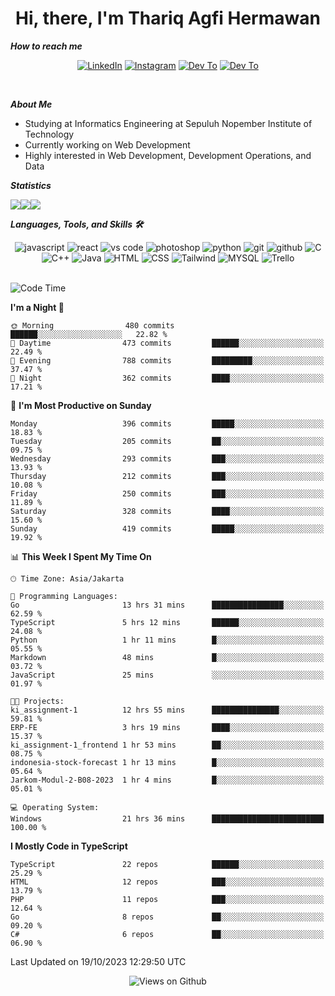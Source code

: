 <div align="center">
  <h1>Hi, there, I'm Thariq Agfi Hermawan</h1>
</div>


***How to reach me***
<p align='center'>
   <a href="https://www.linkedin.com/in/thariqagfihermawan" target="_blank"><img src="https://img.shields.io/badge/LinkedIn-0077B5?style=for-the-badge&logo=linkedin&logoColor=white" alt="LinkedIn"></a>
   <a href="https://www.instagram.com/thoriqagfi" target="_blank"><img src="https://img.shields.io/badge/Instagram-E4405F?style=for-the-badge&logo=instagram&logoColor=white" alt="Instagram"></a>
   <a href="https://medium.com/@thoriq.aghfi60" target="_blank"><img src="https://img.shields.io/badge/Medium-12100E?style=for-the-badge&logo=medium&logoColor=white" alt="Dev To"></a>
   <a href="https://linktr.ee/thoriqagfi" target="_blank"><img src="https://img.shields.io/badge/linktree-1de9b6?style=for-the-badge&logo=linktree&logoColor=white" alt="Dev To"></a>
</p>

<br>

***About Me***
- Studying at Informatics Engineering at Sepuluh Nopember Institute of Technology
- Currently working on Web Development
- Highly interested in Web Development, Development Operations, and Data

***Statistics***

<!-- [![GitHub Streak](http://github-readme-streak-stats.herokuapp.com?user=thoriqagfi&theme=dark)](https://git.io/streak-stats) -->

<div align="center">
  <div style="display: flex;">
    <img src="http://github-readme-streak-stats.herokuapp.com?user=thoriqagfi&theme=chartreuse-dark"/>
    <img src="https://github-readme-stats.vercel.app/api/top-langs/?username=thoriqagfi&layout=compact&&theme=chartreuse-dark&langs_count=8)](https://github.com/thoriqagfi"/>
    <img src="https://github-readme-stats.vercel.app/api?username=thoriqagfi&show_icons=true&theme=chartreuse-dark"/>
  </div>
</div>

<!-- [![Top Langs](https://github-readme-stats.vercel.app/api/top-langs/?username=thoriqagfi&layout=compact&&theme=chartreuse-dark&langs_count=8)](https://github.com/thoriqagfi)
< ![Agfi's GitHub stats](https://github-readme-stats.vercel.app/api?username=thoriqagfi&show_icons=true&theme=chartreuse-dark) -->

***Languages, Tools, and Skills 🛠***

  <div align="center">
    <img src="https://img.shields.io/badge/JavaScript-F7DF1E?style=for-the-badge&logo=javascript&logoColor=black" alt="javascript" />
    <img src="https://img.shields.io/badge/React-61DAFB?style=for-the-badge&logo=react&logoColor=black" alt="react" />
    <img src="https://img.shields.io/badge/vs%20code-007ACC?style=for-the-badge&logo=visual%20studio%20code&logoColor=white" alt="vs code" />
    <img src="https://img.shields.io/badge/adobe%20photoshop-31A8FF?style=for-the-badge&logo=adobe%20photoshop&logoColor=white" alt="photoshop" />
    <img src="https://img.shields.io/badge/python-3776AB?style=for-the-badge&logo=python&logoColor=white" alt="python" />
    <img src="https://img.shields.io/badge/Git-F05032?style=for-the-badge&logo=git&logoColor=white" alt="git" />
    <img src="https://img.shields.io/badge/GitHub-100000?style=for-the-badge&logo=github&logoColor=white" alt="github" />
    <img src="https://img.shields.io/badge/c-%2300599C.svg?style=for-the-badge&logo=c&logoColor=white" alt="C" />
    <img src="https://img.shields.io/badge/c++-%2300599C.svg?style=for-the-badge&logo=c%2B%2B&logoColor=white" alt="C++" />
    <img src="https://img.shields.io/badge/Java-ED8B00?style=for-the-badge&logo=java&logoColor=white" alt="Java"/>
    <img src="https://img.shields.io/badge/HTML5-E34F26?style=for-the-badge&logo=html5&logoColor=white" alt="HTML" />
    <img src="https://img.shields.io/badge/CSS-239120?&style=for-the-badge&logo=css3&logoColor=white" alt ="CSS" />
    <img src="https://img.shields.io/badge/tailwindcss-%2338B2AC.svg?style=for-the-badge&logo=tailwind-css&logoColor=white" alt="Tailwind" />
    <img src="https://img.shields.io/badge/MySQL-00000F?style=for-the-badge&logo=mysql&logoColor=white" alt="MYSQL" />
    <img src="https://img.shields.io/badge/Trello-%23026AA7.svg?style=for-the-badge&logo=Trello&logoColor=white" alt="Trello" />
  </div><br>

<!--START_SECTION:waka-->
![Code Time](http://img.shields.io/badge/Code%20Time-711%20hrs%2035%20mins-blue)

**I'm a Night 🦉** 

```text
🌞 Morning                480 commits         ██████░░░░░░░░░░░░░░░░░░░   22.82 % 
🌆 Daytime                473 commits         ██████░░░░░░░░░░░░░░░░░░░   22.49 % 
🌃 Evening                788 commits         █████████░░░░░░░░░░░░░░░░   37.47 % 
🌙 Night                  362 commits         ████░░░░░░░░░░░░░░░░░░░░░   17.21 % 
```
📅 **I'm Most Productive on Sunday** 

```text
Monday                   396 commits         █████░░░░░░░░░░░░░░░░░░░░   18.83 % 
Tuesday                  205 commits         ██░░░░░░░░░░░░░░░░░░░░░░░   09.75 % 
Wednesday                293 commits         ███░░░░░░░░░░░░░░░░░░░░░░   13.93 % 
Thursday                 212 commits         ███░░░░░░░░░░░░░░░░░░░░░░   10.08 % 
Friday                   250 commits         ███░░░░░░░░░░░░░░░░░░░░░░   11.89 % 
Saturday                 328 commits         ████░░░░░░░░░░░░░░░░░░░░░   15.60 % 
Sunday                   419 commits         █████░░░░░░░░░░░░░░░░░░░░   19.92 % 
```


📊 **This Week I Spent My Time On** 

```text
🕑︎ Time Zone: Asia/Jakarta

💬 Programming Languages: 
Go                       13 hrs 31 mins      ████████████████░░░░░░░░░   62.59 % 
TypeScript               5 hrs 12 mins       ██████░░░░░░░░░░░░░░░░░░░   24.08 % 
Python                   1 hr 11 mins        █░░░░░░░░░░░░░░░░░░░░░░░░   05.55 % 
Markdown                 48 mins             █░░░░░░░░░░░░░░░░░░░░░░░░   03.72 % 
JavaScript               25 mins             ░░░░░░░░░░░░░░░░░░░░░░░░░   01.97 % 

🐱‍💻 Projects: 
ki_assignment-1          12 hrs 55 mins      ███████████████░░░░░░░░░░   59.81 % 
ERP-FE                   3 hrs 19 mins       ████░░░░░░░░░░░░░░░░░░░░░   15.37 % 
ki_assignment-1_frontend 1 hr 53 mins        ██░░░░░░░░░░░░░░░░░░░░░░░   08.75 % 
indonesia-stock-forecast 1 hr 13 mins        █░░░░░░░░░░░░░░░░░░░░░░░░   05.64 % 
Jarkom-Modul-2-B08-2023  1 hr 4 mins         █░░░░░░░░░░░░░░░░░░░░░░░░   05.01 % 

💻 Operating System: 
Windows                  21 hrs 36 mins      █████████████████████████   100.00 % 
```

**I Mostly Code in TypeScript** 

```text
TypeScript               22 repos            ██████░░░░░░░░░░░░░░░░░░░   25.29 % 
HTML                     12 repos            ███░░░░░░░░░░░░░░░░░░░░░░   13.79 % 
PHP                      11 repos            ███░░░░░░░░░░░░░░░░░░░░░░   12.64 % 
Go                       8 repos             ██░░░░░░░░░░░░░░░░░░░░░░░   09.20 % 
C#                       6 repos             ██░░░░░░░░░░░░░░░░░░░░░░░   06.90 % 
```




 Last Updated on 19/10/2023 12:29:50 UTC
<!--END_SECTION:waka-->

<div align="center">
<img src="https://komarev.com/ghpvc/?username=thoriqagfi&color=blue" alt="Views on Github" />
</div>